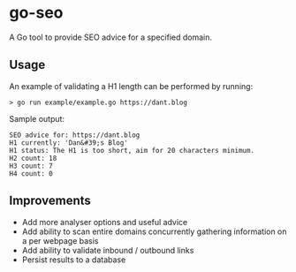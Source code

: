 # go-seo
A Go tool to provide SEO advice for a specified domain.

## Usage
An example of validating a H1 length can be performed by running:
```
> go run example/example.go https://dant.blog
```
Sample output:
```
SEO advice for: https://dant.blog
H1 currently: 'Dan&#39;s Blog'
H1 status: The H1 is too short, aim for 20 characters minimum.
H2 count: 18
H3 count: 7
H4 count: 0
```

## Improvements
- Add more analyser options and useful advice
- Add ability to scan entire domains concurrently gathering information on a per webpage basis
- Add ability to validate inbound / outbound links
- Persist results to a database
